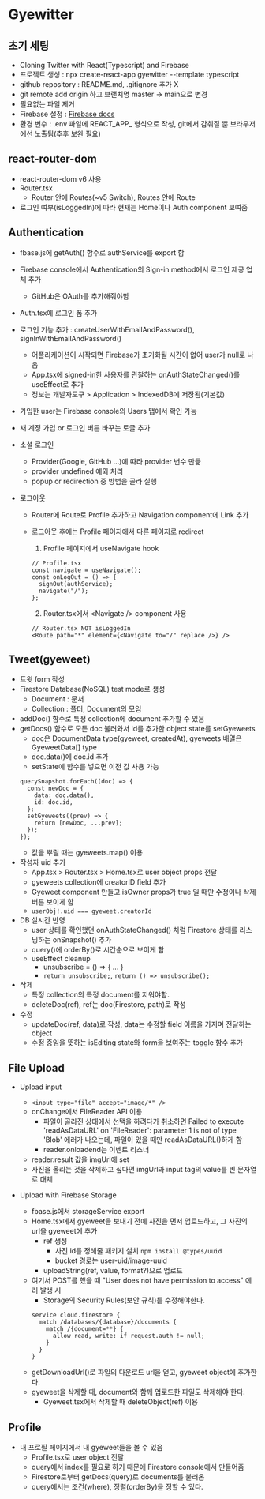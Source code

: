 # Gyewitter

## 초기 세팅

- Cloning Twitter with React(Typescript) and Firebase
- 프로젝트 생성 : npx create-react-app gyewitter --template typescript
- github repository : README.md, .gitignore 추가 X
- git remote add origin 하고 브랜치명 master -> main으로 변경
- 필요없는 파일 제거
- Firebase 설정 : [Firebase docs](https://firebase.google.com/docs/web/setup?hl=ko&authuser=0)
- 환경 변수 : .env 파일에 REACT_APP\_ 형식으로 작성, git에서 감춰질 뿐 브라우저에선 노출됨(추후 보완 필요)

## react-router-dom

- react-router-dom v6 사용
- Router.tsx
  - Router 안에 Routes(~v5 Switch), Routes 안에 Route
- 로그인 여부(isLoggedIn)에 따라 현재는 Home이나 Auth component 보여줌

## Authentication

- fbase.js에 getAuth() 함수로 authService를 export 함
- Firebase console에서 Authentication의 Sign-in method에서 로그인 제공 업체 추가
  - GitHub은 OAuth를 추가해줘야함
- Auth.tsx에 로그인 폼 추가
- 로그인 기능 추가 : createUserWithEmailAndPassword(), signInWithEmailAndPassword()
  - 어플리케이션이 시작되면 Firebase가 초기화될 시간이 없어 user가 null로 나옴
  - App.tsx에 signed-in한 사용자를 관찰하는 onAuthStateChanged()를 useEffect로 추가
  - 정보는 개발자도구 > Application > IndexedDB에 저장됨(기본값)
- 가입한 user는 Firebase console의 Users 탭에서 확인 가능
- 새 계정 가입 or 로그인 버튼 바꾸는 토글 추가
- 소셜 로그인
  - Provider(Google, GitHub ...)에 따라 provider 변수 만듦
  - provider undefined 예외 처리
  - popup or redirection 중 방법을 골라 실행
- 로그아웃

  - Router에 Route로 Profile 추가하고 Navigation component에 Link 추가
  - 로그아웃 후에는 Profile 페이지에서 다른 페이지로 redirect

    1. Profile 페이지에서 useNavigate hook

    ```
    // Profile.tsx
    const navigate = useNavigate();
    const onLogOut = () => {
      signOut(authService);
      navigate("/");
    };
    ```

    2. Router.tsx에서 \<Navigate /> component 사용

    ```
    // Router.tsx NOT isLoggedIn
    <Route path="*" element={<Navigate to="/" replace />} />
    ```

## Tweet(gyeweet)

- 트윗 form 작성
- Firestore Database(NoSQL) test mode로 생성
  - Document : 문서
  - Collection : 폴더, Document의 모임
- addDoc() 함수로 특정 collection에 document 추가할 수 있음
- getDocs() 함수로 모든 doc 불러와서 id를 추가한 object state를 setGyeweets
  - doc은 DocumentData type(gyeweet, createdAt), gyeweets 배열은 GyeweetData[] type
  - doc.data()에 doc.id 추가
  - setState에 함수를 넣으면 이전 값 사용 가능
  ```
  querySnapshot.forEach((doc) => {
    const newDoc = {
      data: doc.data(),
      id: doc.id,
    };
    setGyeweets((prev) => {
      return [newDoc, ...prev];
    });
  });
  ```
  - 값을 뿌릴 때는 gyeweets.map() 이용
- 작성자 uid 추가
  - App.tsx > Router.tsx > Home.tsx로 user object props 전달
  - gyeweets collection에 creatorID field 추가
  - Gyeweet component 만들고 isOwner props가 true 일 때만 수정이나 삭제 버튼 보이게 함
  - `userObj!.uid === gyeweet.creatorId`
- DB 실시간 반영
  - user 상태를 확인했던 onAuthStateChanged() 처럼 Firestore 상태를 리스닝하는 onSnapshot() 추가
  - query()에 orderBy()로 시간순으로 보이게 함
  - useEffect cleanup
    - unsubscribe = () => { ... }
    - `return unsubscribe;`, `return () => unsubscribe();`
- 삭제
  - 특정 collection의 특정 document를 지워야함.
  - deleteDoc(ref), ref는 doc(Firestore, path)로 작성
- 수정
  - updateDoc(ref, data)로 작성, data는 수정할 field 이름을 가지며 전달하는 object
  - 수정 중임을 뜻하는 isEditing state와 form을 보여주는 toggle 함수 추가

## File Upload

- Upload input

  - `<input type="file" accept="image/*" />`
  - onChange에서 FileReader API 이용
    - 파일이 골라진 상태에서 선택을 하려다가 취소하면 Failed to execute 'readAsDataURL' on 'FileReader': parameter 1 is not of type 'Blob' 에러가 나오는데, 파일이 있을 때만 readAsDataURL()하게 함
    - reader.onloadend는 이벤트 리스너
  - reader.result 값을 imgUrl에 set
  - 사진을 올리는 것을 삭제하고 싶다면 imgUrl과 input tag의 value를 빈 문자열로 대체

- Upload with Firebase Storage
  - fbase.js에서 storageService export
  - Home.tsx에서 gyeweet을 보내기 전에 사진을 먼저 업로드하고, 그 사진의 url을 gyeweet에 추가
    - ref 생성
      - 사진 id를 정해줄 패키지 설치 `npm install @types/uuid`
      - bucket 경로는 user-uid/image-uuid
    - uploadString(ref, value, format?)으로 업로드
  - 여기서 POST를 했을 때 "User does not have permission to access" 에러 발생 시
    - Storage의 Security Rules(보안 규칙)를 수정해야한다.
    ```
    service cloud.firestore {
      match /databases/{database}/documents {
        match /{document=**} {
          allow read, write: if request.auth != null;
        }
      }
    }
    ```
  - getDownloadUrl()로 파일의 다운로드 url을 얻고, gyeweet object에 추가한다.
  - gyeweet을 삭제할 때, document와 함께 업로드한 파일도 삭제해야 한다.
    - Gyeweet.tsx에서 삭제할 때 deleteObject(ref) 이용

## Profile

- 내 프로필 페이지에서 내 gyeweet들을 볼 수 있음
  - Profile.tsx로 user object 전달
  - query에서 index를 필요로 하기 때문에 Firestore console에서 만들어줌
  - Firestore로부터 getDocs(query)로 documents를 불러옴
  - query에서는 조건(where), 정렬(orderBy)을 정할 수 있다.
